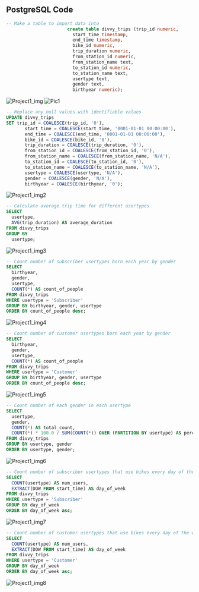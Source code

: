 ## PostgreSQL Code
```SQL
-- Make a table to import data into
                       create table divvy_trips (trip_id numeric,
						 start_time timestamp,
						 end_time timestamp,
						 bike_id numeric,
						 trip_duration numeric,
						 from_station_id numeric,
						 from_station_name text,
						 to_station_id numeric,
						 to_station_name text,
						 usertype text,
						 gender text,
						 birthyear numeric);
```
![Project1_img](https://github.com/Scara98/Portfolio/assets/150705975/458fa299-b793-4777-9e91-da34e5812d4f)
![Pic1](https://github.com/Scara98/Portfolio/assets/150705975/689b22d6-0c44-45c5-b1c9-31073f28583d)

```SQL
-- Replace any null values with identifiable values
UPDATE divvy_trips
SET trip_id = COALESCE(trip_id, '0'),
       start_time = COALESCE(start_time, '0001-01-01 00:00:00'),
       end_time = COALESCE(end_time, '0001-01-01 00:00:00'),
       bike_id = COALESCE(bike_id, '0'),
       trip_duration = COALESCE(trip_duration, '0'),
       from_station_id = COALESCE(from_station_id, '0'),
       from_station_name = COALESCE(from_station_name, 'N/A'),
       to_station_id = COALESCE(to_station_id, '0'),
       to_station_name = COALESCE(to_station_name, 'N/A'),
       usertype = COALESCE(usertype, 'N/A'),
       gender = COALESCE(gender, 'N/A'),
       birthyear = COALESCE(birthyear, '0');
```
![Project1_img2](https://github.com/Scara98/Portfolio/assets/150705975/00dc75c8-1501-4773-b2ad-7d80b732cb84)

```SQL
-- Calculate average trip time for different usertypes
SELECT
  usertype,
  AVG(trip_duration) AS average_duration
FROM divvy_trips
GROUP BY
  usertype;
```
![Project1_img3](https://github.com/Scara98/Portfolio/assets/150705975/0cf5e059-3aa9-4916-afdd-d8fd1b8cffb5)

```SQL
-- Count number of subscriber usertypes born each year by gender
SELECT
  birthyear,
  gender,
  usertype,
  COUNT(*) AS count_of_people
FROM divvy_trips
WHERE usertype = 'Subscriber'
GROUP BY birthyear, gender, usertype
ORDER BY count_of_people desc;
```
![Project1_img4](https://github.com/Scara98/Portfolio/assets/150705975/d4e3ed50-cf48-47a9-8ab9-a7351e469442)


```SQL
-- Count number of customer usertypes born each year by gender
SELECT
  birthyear,
  gender,
  usertype,
  COUNT(*) AS count_of_people
FROM divvy_trips
WHERE usertype = 'Customer'
GROUP BY birthyear, gender, usertype
ORDER BY count_of_people desc;
```
![Project1_img5](https://github.com/Scara98/Portfolio/assets/150705975/1a3cc7d7-ac74-4d25-8d4e-92bdee65ec7f)


```SQL
-- Count number of each gender in each usertype
SELECT
  usertype,
  gender,
  COUNT(*) AS total_count,
  COUNT(*) * 100.0 / SUM(COUNT(*)) OVER (PARTITION BY usertype) AS percentage
FROM divvy_trips
GROUP BY usertype, gender
ORDER BY usertype, gender;
```
![Project1_img6](https://github.com/Scara98/Portfolio/assets/150705975/c270db5d-f901-4f10-8700-010e62f9c639)


```SQL
-- Count number of subscriber usertypes that use bikes every day of the week
SELECT
  COUNT(usertype) AS num_users,
  EXTRACT(DOW FROM start_time) AS day_of_week
FROM divvy_trips
WHERE usertype = 'Subscriber'
GROUP BY day_of_week
ORDER BY day_of_week asc;
```
![Project1_img7](https://github.com/Scara98/Portfolio/assets/150705975/3704ff98-44d6-435d-b5a3-6b0a8da95305)

```SQL
-- Count number of customer usertypes that use bikes every day of the week
SELECT
  COUNT(usertype) AS num_users,
  EXTRACT(DOW FROM start_time) AS day_of_week
FROM divvy_trips
WHERE usertype = 'Customer'
GROUP BY day_of_week
ORDER BY day_of_week asc;
```
![Project1_img8](https://github.com/Scara98/Portfolio/assets/150705975/ff23175b-d66d-423f-8819-aeebaa159c8e)

